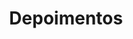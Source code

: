 ---
title: Depoimentos
layout: mdf_depoimentos
active_menu: sobre
description: Leia e aprenda algumas informações básicas sobre o melhor pós operatório, clareamento, bruxismo entre outros. Faça o download agora.
---
